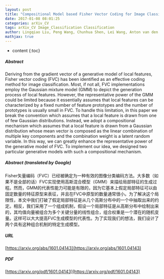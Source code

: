 ```yaml
---
layout: post
title: "Compositional Model based Fisher Vector Coding for Image Classification"
date: 2017-01-08 08:01:25
categories: arXiv_CV
tags: arXiv_CV Image_Classification Classification
author: Lingqiao Liu, Peng Wang, Chunhua Shen, Lei Wang, Anton van den Hengel, Chao Wang, Heng Tao Shen
mathjax: true
---
```


* content
{:toc}

##### Abstract
Deriving from the gradient vector of a generative model of local features, Fisher vector coding (FVC) has been identified as an effective coding method for image classification. Most, if not all, FVC implementations employ the Gaussian mixture model (GMM) to depict the generation process of local features. However, the representative power of the GMM could be limited because it essentially assumes that local features can be characterized by a fixed number of feature prototypes and the number of prototypes is usually small in FVC. To handle this limitation, in this paper we break the convention which assumes that a local feature is drawn from one of few Gaussian distributions. Instead, we adopt a compositional mechanism which assumes that a local feature is drawn from a Gaussian distribution whose mean vector is composed as the linear combination of multiple key components and the combination weight is a latent random variable. In this way, we can greatly enhance the representative power of the generative model of FVC. To implement our idea, we designed two particular generative models with such a compositional mechanism.

##### Abstract (translated by Google)
Fisher矢量编码（FVC）已经被确定为一种有效的图像分类编码方法。大多数（如果不是全部的话）FVC实现使用高斯混合模型（GMM）来描绘局部特征的生成过程。然而，GMM的代表性能力可能是有限的，因为它基本上假定局部特征可以由固定数量的特征原型来表征，并且在FVC中原型的数量通常很小。为了解决这个局限性，本文中我们打破了假定局部特征是从几个高斯分布中的一个中抽取出来的约定。相反，我们采用了一个组成机制，假设一个局部特征是从高斯分布中绘制出来的，其均值向量被组合为多个关键分量的线性组合，组合权重是一个潜在的随机变量。这样可以大大提高FVC生成模型的代表性。为了实现我们的想法，我们设计了两个具有这种组合机制的特定生成模型。

##### URL
[https://arxiv.org/abs/1601.04143](https://arxiv.org/abs/1601.04143)

##### PDF
[https://arxiv.org/pdf/1601.04143](https://arxiv.org/pdf/1601.04143)

